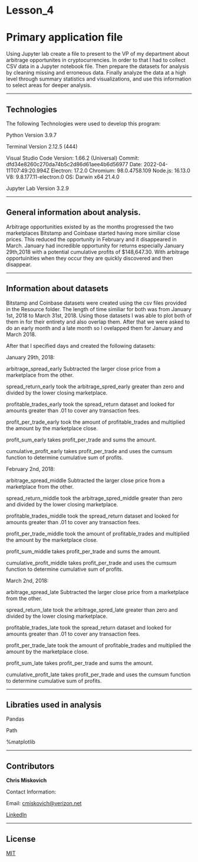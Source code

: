 # Lesson_4
# Primary application file

Using Jupyter lab create a file to present to the VP of my department about arbitrage opportunites in cryptocurrencies.  In order to that I had to collect CSV data in a Jupyter notebook file. Then prepare the datasets for analysis by cleaning missing and erroneous data. Finally analyze the data at a high level through summary statistics and visualizations, and use this information to select areas for deeper analysis. 

---

## Technologies

The following Technologies were used to develop this program:

Python 
    Version 3.9.7

Terminal
    Version 2.12.5 (444)

Visual Studio Code
    Version: 1.66.2 (Universal)
    Commit: dfd34e8260c270da74b5c2d86d61aee4b6d56977
    Date: 2022-04-11T07:49:20.994Z
    Electron: 17.2.0
    Chromium: 98.0.4758.109
    Node.js: 16.13.0
    V8: 9.8.177.11-electron.0
    OS: Darwin x64 21.4.0
    
Jupyter Lab 
    Version 3.2.9

---

## General information about analysis.

Arbitrage opportunities existed by as the months progressed the two marketplaces Bitstamp and Coinbase started having more similiar close prices.  This reduced the opportunity in February and it disappeared in March.  January had incredible opportunity for returns especially January 29th,2018 with a potential cumulative profits of $148,647.30.   With arbitrage opportuinities when they occur they are quickly discovered and then disappear.


---

## Information about datasets

Bitstamp and Coinbase datasets were created using the csv files provided in the Resource folder.  The length of time similiar for both was from January 1st, 2018 to March 31st, 2018.  Using those datasets I was able to plot both of them in for their entirety and also overlap them.  After that we were asked to do an early month and a late month so I ovelapped them for January and March 2018.

After that I specified days and created the following datasets:

January 29th, 2018:

arbitrage_spread_early Subtracted the larger close price from a marketplace from the other.

spread_return_early took the arbitrage_spred_early greater than zero and divided by the lower closing marketplace.

profitable_trades_early took the spread_return dataset and looked for amounts greater than .01 to cover any transaction fees.

profit_per_trade_early took the amount of profitable_trades and multiplied the amount by the marketplace close.

profit_sum_early takes profit_per_trade and sums the amount.

cumulative_profit_early takes profit_per_trade and uses the cumsum function to determine cumulative sum of profits.

February 2nd, 2018:

arbitrage_spread_middle Subtracted the larger close price from a marketplace from the other.

spread_return_middle took the arbitrage_spred_middle greater than zero and divided by the lower closing marketplace.

profitable_trades_middle took the spread_return dataset and looked for amounts greater than .01 to cover any transaction fees.

profit_per_trade_middle took the amount of profitable_trades and multiplied the amount by the marketplace close.

profit_sum_middle takes profit_per_trade and sums the amount.

cumulative_profit_middle takes profit_per_trade and uses the cumsum function to determine cumulative sum of profits.


March 2nd, 2018:

arbitrage_spread_late Subtracted the larger close price from a marketplace from the other.

spread_return_late took the arbitrage_spred_late greater than zero and divided by the lower closing marketplace.

profitable_trades_late took the spread_return dataset and looked for amounts greater than .01 to cover any transaction fees.

profit_per_trade_late took the amount of profitable_trades and multiplied the amount by the marketplace close.

profit_sum_late takes profit_per_trade and sums the amount.

cumulative_profit_late takes profit_per_trade and uses the cumsum function to determine cumulative sum of profits.


---

## Libraties used in analysis

Pandas

Path

%matplotlib

---

## Contributors


**Chris Miskovich**

Contact Information:

Email: cmiskovich@verizon.net

[LinkedIn](https://www.linkedin.com/in/christopher-miskovich-9a61b0234/) 

---

## License

[MIT](/License.txt)
